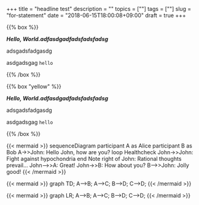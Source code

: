 +++
title = "headline test"
description = ""
topics = [""]
tags = [""]
slug = "for-statement"
date = "2018-06-15T18:00:08+09:00"
draft = true
+++

{{% box %}}

***Hello, World.adfasdgadfadsfadsfadsg***

adsgadsfadgasdg

asdgadsgag `hello`

{{% /box %}}



{{% box "yellow" %}}

***Hello, World.adfasdgadfadsfadsfadsg***

adsgadsfadgasdg

asdgadsgag `hello`

{{% /box %}}



{{< mermaid >}}
sequenceDiagram
    participant A as Alice
    participant B as Bob
    A->>John: Hello John, how are you?
    loop Healthcheck
        John->>John: Fight against hypochondria
    end
    Note right of John: Rational thoughts <br/>prevail...
    John-->>A: Great!
    John->>B: How about you?
    B-->>John: Jolly good!
{{< /mermaid >}}

{{< mermaid >}}
graph TD;
    A-->B;
    A-->C;
    B-->D;
    C-->D;
{{< /mermaid >}}

{{< mermaid >}}
graph LR;
    A-->B;
    A-->C;
    B-->D;
    C-->D;
{{< /mermaid >}}

